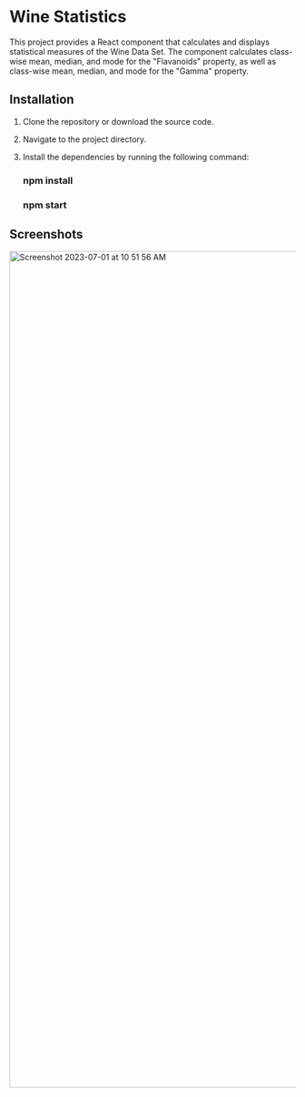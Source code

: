 # Wine Statistics

This project provides a React component that calculates and displays statistical measures of the Wine Data Set. The component calculates class-wise mean, median, and mode for the "Flavanoids" property, as well as class-wise mean, median, and mode for the "Gamma" property.

## Installation

1. Clone the repository or download the source code.
2. Navigate to the project directory.
3. Install the dependencies by running the following command:

   ### npm install
   ### npm start

## Screenshots


<img width="1470" alt="Screenshot 2023-07-01 at 10 51 56 AM" src="https://github.com/dasnipa72/statistic-data-calculation/assets/59133744/355c891b-293e-4f78-9f33-42126e412bb7">
